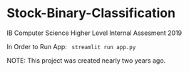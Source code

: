 # Stock-Binary-Classification
IB Computer Science Higher Level Internal Assesment 2019

In Order to Run App: 
<code> streamlit run app.py </code>

NOTE: This project was created nearly two years ago.
